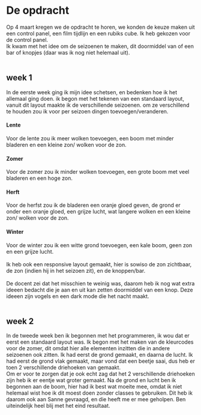 <h1>De opdracht</h1>
Op 4 maart kregen we de opdracht te horen, we konden de keuze maken uit een control panel, een film tijdlijn en een rubiks cube. Ik heb gekozen voor de control panel. 
<br>
Ik kwam met het idee om de seizoenen te maken, dit doormiddel van of een bar of knopjes (daar was ik nog niet helemaal uit).
<br><br>
<h2>week 1</h2>
In de eerste week ging ik mijn idee schetsen, en bedenken hoe ik het allemaal ging doen. ik begon met het tekenen van een standaard layout, vanuit dit layout maakte ik de verschillende seizoenen.
om ze verschillend te houden zou ik voor per seizoen dingen toevoegen/veranderen. 
<br>
<h4>Lente</h4>
Voor de lente zou ik meer wolken toevoegen, een boom met minder bladeren en een kleine zon/ wolken voor de zon.

<h4>Zomer</h4>
Voor de zomer zou ik minder wolken toevoegen, een grote boom met veel bladeren en een hoge zon.

<h4>Herft</h4>
Voor de herfst zou ik de bladeren een oranje gloed geven, de grond er onder een oranje gloed, een grijze lucht, wat langere wolken en een kleine zon/ wolken voor de zon.

<h4>Winter</h4>
Voor de winter zou ik een witte grond toevoegen, een kale boom, geen zon en een grijze lucht.
<br><br>
Ik heb ook een responsive layout gemaakt, hier is sowiso de zon zichtbaar, de zon (indien hij in het seizoen zit), en de knoppen/bar.
<br><br>
De docent zei dat het misschien te weinig was, daarom heb ik nog wat extra ideeen bedacht die je aan en uit kan zetten doormiddel van een knop. Deze ideeen zijn vogels en een dark mode die het nacht maakt.
<br><br>
<h2>week 2</h2>
In de tweede week ben ik begonnen met het programmeren, ik wou dat er eerst een standaard layout was. Ik begon met het maken van de kleurcodes voor de zomer, dit omdat hier alle elementen inzitten die in andere seizoenen ook zitten. Ik had eerst de grond gemaakt, en daarna de lucht. Ik had eerst de grond vlak gemaakt, maar vond dat een beetje saai, dus heb er toen 2 verschillende driehoeken van gemaakt.
<br>
Om er voor te zorgen dat je ook echt zag dat het 2 verschillende driehoeken zijn heb ik er eentje wat groter gemaakt. Na de grond en lucht ben ik begonnen aan de boom, hier had ik best wat moeite mee, omdat ik niet helemaal wist hoe ik dit moest doen zonder classes te gebruiken. Dit heb ik daarom ook aan Sanne gevraagd, en die heeft me er mee geholpen. Ben uiteindelijk heel blij met het eind resultaat.
